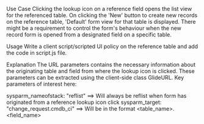 Use Case
Clicking the lookup icon on a reference field opens the list view for the referenced table. On clicking the 'New' button to create new records on the reference table, 'Default' form view for that table is displayed. There might be a requirement to control the form's behaviour when the new record form is opened from a designated field on a specific table.

Usage
Write a client script/scripted UI policy on the reference table and add the code in script.js file.

Explanation
The URL parameters contains the necessary information about the originating table and field from where the lookup icon is clicked. These parameters can be extracted using the client-side class GlideURL. Key parameters of interest here:

sysparm_nameofstack: "reflist" ==> Will always be reflist when form has originated from a reference lookup icon click
sysparm_target: "change_request.cmdb_ci" ==> Will be in the format <table_name>.<field_name>

